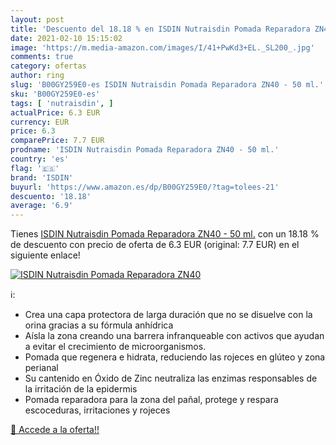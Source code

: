 ```yaml
---
layout: post
title: 'Descuento del 18.18 % en ISDIN Nutraisdin Pomada Reparadora ZN40 '
date: 2021-02-10 15:15:02
image: 'https://m.media-amazon.com/images/I/41+PwKd3+EL._SL200_.jpg'
comments: true
category: ofertas
author: ring
slug: 'B00GY259E0-es ISDIN Nutraisdin Pomada Reparadora ZN40 - 50 ml.'
sku: 'B00GY259E0-es'
tags: [ 'nutraisdin', ]
actualPrice: 6.3 EUR
currency: EUR
price: 6.3
comparePrice: 7.7 EUR
prodname: 'ISDIN Nutraisdin Pomada Reparadora ZN40 - 50 ml.'
country: 'es'
flag: '🇪🇸'
brand: 'ISDIN'
buyurl: 'https://www.amazon.es/dp/B00GY259E0/?tag=tolees-21'
descuento: '18.18'
average: '6.9'
---
```


Tienes [ISDIN Nutraisdin Pomada Reparadora ZN40 - 50 ml.](https://www.amazon.es/dp/B00GY259E0/?tag=tolees-21) con un 18.18 % de descuento con precio de oferta de 6.3 EUR (original: 7.7 EUR) en el siguiente enlace!

[![ISDIN Nutraisdin Pomada Reparadora ZN40 ](https://m.media-amazon.com/images/I/41+PwKd3+EL._SL200_.jpg)](https://www.amazon.es/dp/B00GY259E0/?tag=tolees-21)

ℹ️:

- Crea una capa protectora de larga duración que no se disuelve con la orina gracias a su fórmula anhídrica
- Aísla la zona creando una barrera infranqueable con activos que ayudan a evitar el crecimiento de microorganismos.
- Pomada que regenera e hidrata, reduciendo las rojeces en glúteo y zona perianal
- Su cantenido en Óxido de Zinc neutraliza las enzimas responsables de la irritación de la epidermis
- Pomada reparadora para la zona del pañal, protege y respara escoceduras, irritaciones y rojeces

[🛒 Accede a la oferta!!](https://www.amazon.es/dp/B00GY259E0/?tag=tolees-21)
